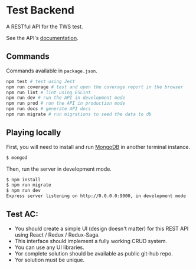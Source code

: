 # Test Backend

A RESTful API for the TWS test.
 
See the API's [documentation](DOCS.md).

## Commands

Commands available in `package.json`.

```bash
npm test # test using Jest
npm run coverage # test and open the coverage report in the browser
npm run lint # lint using ESLint
npm run dev # run the API in development mode
npm run prod # run the API in production mode
npm run docs # generate API docs
npm run migrate # run migrations to seed the data to db
```

## Playing locally

First, you will need to install and run [MongoDB](https://www.mongodb.com/) in another terminal instance.

```bash
$ mongod
```

Then, run the server in development mode.

```bash
$ npm install
$ npm run migrate
$ npm run dev
Express server listening on http://0.0.0.0:9000, in development mode
```

## Test AC:
- You should create a simple UI (design doesn't matter) for this REST API using React / Redux / Redux-Saga. 
- This interface should implement a fully working CRUD system.
- You can use any UI libraries.
- Yor complete solution should be available as public git-hub repo.
- Yor solution must be unique.
